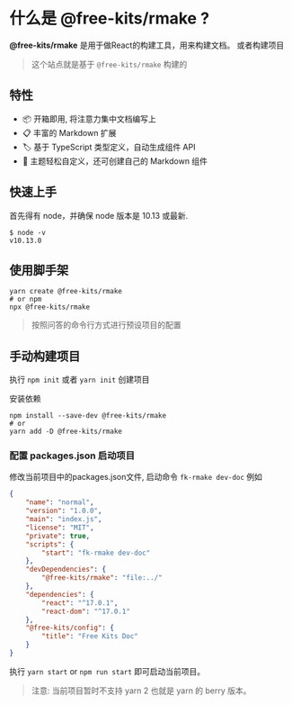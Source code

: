 <!--
nav:
    title: 文档
group:
    title: 入门
title: 简介
-->

# 什么是 @free-kits/rmake ?

**@free-kits/rmake** 是用于做React的构建工具，用来构建文档。 或者构建项目

> 这个站点就是基于 `@free-kits/rmake` 构建的

## 特性

- 📦 开箱即用, 将注意力集中文档编写上
- 📋 丰富的 Markdown 扩展
- 🏷 基于 TypeScript 类型定义，自动生成组件 API
- 🎨 主题轻松自定义，还可创建自己的 Markdown 组件

## 快速上手

首先得有 node，并确保 node 版本是 10.13 或最新.

```shell
$ node -v
v10.13.0
```

## 使用脚手架

```shell
yarn create @free-kits/rmake
# or npm
npx @free-kits/rmake
```

> 按照问答的命令行方式进行预设项目的配置

## 手动构建项目

执行 `npm init` 或者 `yarn init` 创建项目

安装依赖

```shell
npm install --save-dev @free-kits/rmake
# or
yarn add -D @free-kits/rmake
```

### 配置 packages.json 启动项目

修改当前项目中的packages.json文件, 启动命令 `fk-rmake dev-doc` 例如

```json
{
    "name": "normal",
    "version": "1.0.0",
    "main": "index.js",
    "license": "MIT",
    "private": true,
    "scripts": {
        "start": "fk-rmake dev-doc"
    },
    "devDependencies": {
        "@free-kits/rmake": "file:../"
    },
    "dependencies": {
        "react": "^17.0.1",
        "react-dom": "^17.0.1"
    },
    "@free-kits/config": {
        "title": "Free Kits Doc"
    }
}
```

执行 `yarn start` or `npm run start` 即可启动当前项目。

> 注意: 当前项目暂时不支持 yarn 2 也就是 yarn 的 berry 版本。

